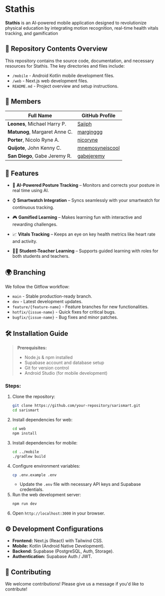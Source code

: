 # Stathis

**Stathis** is an AI-powered mobile application designed to revolutionize physical education by
integrating motion recognition, real-time health vitals tracking, and gamification

## 📂 Repository Contents Overview

This repository contains the source code, documentation, and necessary resources for Stathis. The key directories and files include:

- `/mobile` - Android Kotlin mobile development files.
- `/web` - Next.js web development files.
- `README.md` - Project overview and setup instructions.

## 👥 Members

| Full Name                     | GitHub Profile                                        |
| ----------------------------- | ----------------------------------------------------- |
| **Leones**, Michael Harry P.  | [Saiiph](https://github.com/Saiiph)                   |
| **Matunog**, Margaret Anne C. | [marginggg](https://github.com/margamatunog)          |
| **Porter**, Nicolo Ryne A.    | [nicoryne](https://github.com/nicoryne)               |
| **Quijote**, John Kenny C.    | [mnemosyneiscool](https://github.com/mnemosyneiscool) |
| **San Diego**, Gabe Jeremy R. | [gabejeremy](https://github.com/gabejeremy)           |

## 🚀 Features

- 🤖 **AI-Powered Posture Tracking** – Monitors and corrects your posture in real time using AI.

- ⌚ **Smartwatch Integration** – Syncs seamlessly with your smartwatch for continuous tracking.

- 🎮 **Gamified Learning** – Makes learning fun with interactive and rewarding challenges.

- 📈 **Vitals Tracking** – Keeps an eye on key health metrics like heart rate and activity.

- 🧑‍🏫 **Student-Teacher Learning** – Supports guided learning with roles for both students and teachers.

## 🌍 Branching

We follow the Gitflow workflow:

- `main` - Stable production-ready branch.
- `dev` - Latest development updates.
- `feature/{feature-name}` - Feature branches for new functionalities.
- `hotfix/{issue-name}` - Quick fixes for critical bugs.
- `bugfix/{issue-name}` - Bug fixes and minor patches.

## 🛠️ Installation Guide

> **Prerequisites:**
>
> - Node.js & npm installed
> - Supabase account and database setup
> - Git for version control
> - Android Studio (for mobile development)

### Steps:

1. Clone the repository:
   ```sh
   git clone https://github.com/your-repository/sarismart.git
   cd sarismart
   ```
2. Install dependencies for web:
   ```sh
   cd web
   npm install
   ```
3. Install dependencies for mobile:
   ```sh
   cd ../mobile
   ./gradlew build
   ```
4. Configure environment variables:
   ```sh
   cp .env.example .env
   ```
   - Update the `.env` file with necessary API keys and Supabase credentials.
5. Run the web development server:
   ```sh
   npm run dev
   ```
6. Open `http://localhost:3000` in your browser.

## ⚙️ Development Configurations

- **Frontend:** Next.js (React) with Tailwind CSS.
- **Mobile:** Kotlin (Android Native Development).
- **Backend:** Supabase (PostgreSQL, Auth, Storage).
- **Authentication:** Supabase Auth / JWT.

## 🐝 Contributing

We welcome contributions! Please give us a message if you'd like to contribute!
